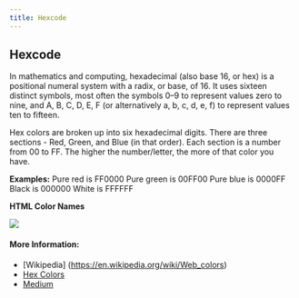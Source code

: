 ```yaml
---
title: Hexcode
---
```

## Hexcode

  In mathematics and computing, hexadecimal (also base 16, or hex) is a positional numeral system with a radix, or base, of 16. It uses sixteen distinct symbols, most often the symbols 0–9 to represent values zero to nine, and A, B, C, D, E, F (or alternatively a, b, c, d, e, f) to represent values ten to fifteen.

  Hex colors are broken up into six hexadecimal digits. There are three sections - Red, Green, and Blue (in that order). Each section is a number from 00 to FF. The higher the number/letter, the more of that color you have.

<strong>Examples:</strong>
Pure red is FF0000
Pure green is 00FF00
Pure blue is 0000FF
Black is 000000
White is FFFFFF


<strong>HTML Color Names</strong>

<img src= "https://scontent-hkg3-1.xx.fbcdn.net/v/t34.0-12/22773323_1932253727095844_714365357_n.png?oh=b2059a25b14fd462baeb7aa108c7bffe&oe=59F16F42" >

#### More Information:
<!-- Please add any articles you think might be helpful to read before writing the article -->
* [Wikipedia] (https://en.wikipedia.org/wiki/Web_colors)
* [Hex Colors](http://www.color-hex.com/)
* [Medium](https://medium.com/webkul-dev/hex-color-codes-27cd0a37c3ce)



